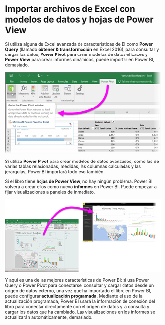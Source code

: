 <properties
   pageTitle="Importar de Power View y PowerPivot para Power BI"
   description="Libros de Excel con Power tools funcionan perfectamente con Power BI"
   services="powerbi"
   documentationCenter=""
   authors="davidiseminger"
   manager="mblythe"
   backup=""
   editor=""
   tags=""
   qualityFocus="no"
   qualityDate=""
   featuredVideoId="nVkpj0tB4Yk"
   featuredVideoThumb=""
   courseDuration="4m"/>

<tags
   ms.service="powerbi"
   ms.devlang="NA"
   ms.topic="get-started-article"
   ms.tgt_pltfrm="NA"
   ms.workload="powerbi"
   ms.date="09/29/2016"
   ms.author="davidi"/>

# Importar archivos de Excel con modelos de datos y hojas de Power View

Si utiliza alguna de Excel avanzada de características de BI como **Power Query** (llamado **obtener & transformación** en Excel 2016), para consultar y cargar los datos, **Power Pivot** para crear modelos de datos eficaces y **Power View** para crear informes dinámicos, puede importar en Power BI, demasiado.

![](media/powerbi-learning-5-3-import-powerpivot-powerview/5-3_1.png)

Si utiliza **Power Pivot** para crear modelos de datos avanzados, como las de varias tablas relacionadas, medidas, las columnas calculadas y las jerarquías, Power BI importará todo eso también.

Si el libro tiene **hojas de Power View**, no hay ningún problema. Power BI volverá a crear ellos como nuevo **informes** en Power BI. Puede empezar a fijar visualizaciones a paneles de inmediato.

![](media/powerbi-learning-5-3-import-powerpivot-powerview/5-3_2.png)

Y aquí es una de las mejores características de Power BI: si usa Power Query o Power Pivot para conectarse, consultar y cargar datos desde un origen de datos externo, una vez que ha importado el libro en Power BI, puede configurar **actualización programada**. Mediante el uso de la actualización programada, Power BI usará la información de conexión del libro para conectar directamente con el origen de datos y la consulta y cargar los datos que ha cambiado. Las visualizaciones en los informes se actualizarán automáticamente, demasiado.
